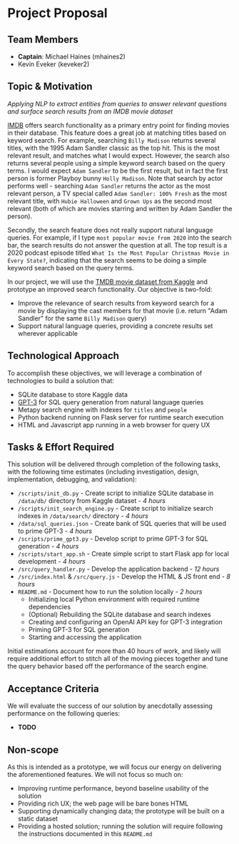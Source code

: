 
# Project Proposal

## Team Members

* **Captain**: Michael Haines (mhaines2)
* Kevin Eveker (keveker2)

## Topic & Motivation

*Applying NLP to extract entities from queries to answer relevant questions and surface search results from an IMDB movie dataset*

[IMDB](https://imdb.com) offers search functionality as a primary entry point for finding movies in their database.  This feature does a great job at matching titles based on keyword search. For example, searching `Billy Madison` returns several titles, with the 1995 Adam Sandler classic as the top hit. This is the most relevant result, and matches what I would expect. However, the search also returns several people using a simple keyword search based on the query terms. I would expect `Adam Sandler` to be the first result, but in fact the first person is former Playboy bunny `Holly Madison`. Note that search by actor performs well - searching `Adam Sandler` returns the actor as the most relevant person, a TV special called `Adam Sandler: 100% Fresh` as the most relevant title, with `Hubie Halloween` and `Grown Ups` as the second most relevant (both of which are movies starring and written by Adam Sandler the person).

Secondly, the search feature does not really support natural language queries. For example, if I type `most popular movie from 2020` into the search bar, the search results do not answer the question at all. The top result is a 2020 podcast episode titled `What Is the Most Popular Christmas Movie in Every State?`, indicating that the search seems to be doing a simple keyword search based on the query terms.

In our project, we will use the [TMDB movie dataset from Kaggle](https://www.kaggle.com/datasets/tmdb/tmdb-movie-metadata) and prototype an improved search functionality. Our objective is two-fold:

* Improve the relevance of search results from keyword search for a movie by displaying the cast members for that movie (i.e. return "Adam Sandler" for the same `Billy Madison` query)
* Support natural language queries, providing a concrete results set wherever applicable

## Technological Approach

To accomplish these objectives, we will leverage a combination of technologies to build a solution that:

* SQLite database to store Kaggle data
* [GPT-3](https://openai.com/api/) for SQL query generation from natural language queries
* Metapy search engine with indexes for `titles` and `people`
* Python backend running on Flask server for runtime search execution
* HTML and Javascript app running in a web browser for query UX

## Tasks & Effort Required

This solution will be delivered through completion of the following tasks, with the following time estimates (including investigation, design, implementation, debugging, and validation):

* `/scripts/init_db.py` - Create script to initialize SQLite database in `/data/db/` directory from Kaggle dataset - *4 hours*
* `/scripts/init_search_engine.py` - Create script to initialize search indexes in `/data/search/` directory - *4 hours*
* `/data/sql_queries.json` - Create bank of SQL queries that will be used to prime GPT-3 - *4 hours*
* `/scripts/prime_gpt3.py` - Develop script to prime GPT-3 for SQL generation - *4 hours*
* `/scripts/start_app.sh` - Create simple script to start Flask app for local development - *4 hours*
* `/src/query_handler.py` - Develop the application backend - *12 hours*
* `/src/index.html` & `/src/query.js` - Develop the HTML & JS front end - *8 hours*
* `README.md` - Document how to run the solution locally - *2 hours*
    * Initializing local Python environment with required runtime dependencies
    * (Optional) Rebuilding the SQLite database and search indexes
    * Creating and configuring an OpenAI API key for GPT-3 integration
    * Priming GPT-3 for SQL generation
    * Starting and accessing the application

Initial estimations account for more than 40 hours of work, and likely will require additional effort to stitch all of the moving pieces together and tune the query behavior based off the performance of the search engine.

## Acceptance Criteria

We will evaluate the success of our solution by anecdotally assessing performance on the following queries:

* **TODO**

## Non-scope

As this is intended as a prototype, we will focus our energy on delivering the aforementioned features. We will not focus so much on:

* Improving runtime performance, beyond baseline usability of the solution
* Providing rich UX; the web page will be bare bones HTML
* Supporting dynamically changing data; the prototype will be built on a static dataset
* Providing a hosted solution; running the solution will require following the instructions documented in this `README.md`